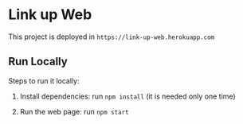 # Link up Web

This project is deployed in `https://link-up-web.herokuapp.com`

## Run Locally

Steps to run it locally:

1) Install dependencies: run `npm install` (it is needed only one time)

2) Run the web page: run `npm start`